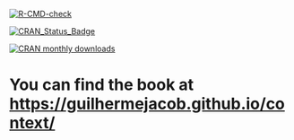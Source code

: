 <!-- badges: start -->
[![R-CMD-check](https://github.com/ajdamico/convey/workflows/R-CMD-check/badge.svg)](https://github.com/ajdamico/convey/actions)
<!-- badges: end -->

[![CRAN_Status_Badge](http://www.r-pkg.org/badges/version/convey)](https://cran.r-project.org/package=convey) 

[![CRAN monthly downloads](http://cranlogs.r-pkg.org/badges/convey "CRAN monthly downloads")](https://cran.r-project.org/package=convey)

# You can find the book at https://guilhermejacob.github.io/context/
